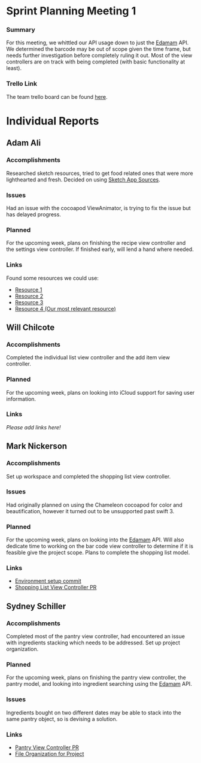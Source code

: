 # Sprint Planning Meeting 1
### Summary
For this meeting, we whittled our API usage down to just the [Edamam](https://www.edamam.com/) API. 
We determined the barcode may be out of scope given the time frame, but needs
further investigation before completely ruling it out. Most of the view
controllers are on track with being completed (with basic functionality at least).

### Trello Link
The team trello board can be found [here](https://trello.com/b/KZggYtj1/master-189e-board).

# Individual Reports
## Adam Ali
### Accomplishments
Researched sketch resources, tried to get food related ones that were more
lighthearted and fresh. Decided on using [Sketch App Sources](https://www.sketchappsources.com/).

### Issues
Had an issue with the cocoapod ViewAnimator, is trying to fix the issue but has
delayed progress.

### Planned
For the upcoming week, plans on finishing the recipe view controller and the
settings view controller. If finished early, will lend a hand where needed.

### Links
Found some resources we could use:

- [Resource 1](https://www.sketchappsources.com/free-source/2669-sample-recipes-desserts-app-sketch-freebie-resource.html)
- [Resource 2](https://www.sketchappsources.com/free-source/3222-caterfood-app-sample-sketch-freebie-resource.html)
- [Resource 3](https://www.sketchappsources.com/free-source/3148-to-do-app-template-sketch-freebie-resource.html)
- [Resource 4 (Our most relevant resource)](https://www.sketchappsources.com/free-source/3222-caterfood-app-sample-sketch-freebie-resource.html)



## Will Chilcote
### Accomplishments
Completed the individual list view controller and the add item view controller.

### Planned
For the upcoming week, plans on looking into iCloud support for saving user
information.


### Links
_Please add links here!_

## Mark Nickerson
### Accomplishments
Set up workspace and completed the shopping list view controller.

### Issues
Had originally planned on using the Chameleon cocoapod for color and
beautification, however it turned out to be unsupported past swift 3.

### Planned
For the upcoming week, plans on looking into the [Edamam](https://www.edamam.com/) API.
Will also dedicate time to working on the bar code view controller to determine
if it is feasible give the project scope. Plans to complete the shopping list
model.

### Links
- [Environment setup commit](https://github.com/ECS189E/Can-I-graduate-already-LLC/commit/73de3859c9c2e731b4e489f5a672da2993221f14)
- [Shopping List View Controller PR](https://github.com/ECS189E/Can-I-graduate-already-LLC/pull/1)


## Sydney Schiller
### Accomplishments
Completed most of the pantry view controller, had encountered an issue with
ingredients stacking which needs to be addressed. Set up project organization.

### Planned
For the upcoming week, plans on finishing the pantry view controller, the pantry
model, and looking into ingredient searching using the [Edamam](https://www.edamam.com/) API.

### Issues
Ingredients bought on two different dates may be able to stack into the same
pantry object, so is devising a solution.

### Links
- [Pantry View Controller PR](https://github.com/ECS189E/Can-I-graduate-already-LLC/pull/2)
- [File Organization for Project](https://github.com/ECS189E/Can-I-graduate-already-LLC/commit/dd69943ac7aad926bebb258d7282a7c36abdf19f)
